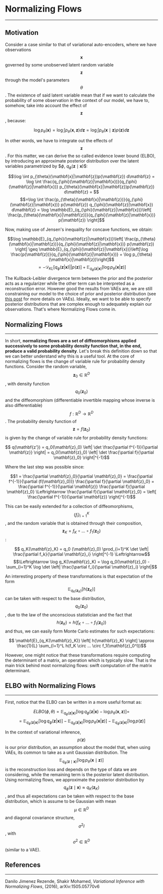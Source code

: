 # Normalizing Flows
---
## Motivation

Consider a case similar to that of variational auto-encoders, where we have observations $$\mathbf{x}$$ governed by some unobserved latent random variable $$\mathbf{z}$$ through the model's parameters $$\theta$$. The existence of said latent variable mean that if we want to calculate the probability of some observation in the context of our model, we have to, somehow, take into account the effect of $$\mathbf{z}$$, because:

$$ \log p_{\theta}(\mathbf{x}) =  \log \int p_{\theta}(\mathbf{x}, \mathbf{z}) d\mathbf{z} = \log \int p_{\theta}(\mathbf{x}\mid\mathbf{z})p(\mathbf{z})d\mathbf{z}$$

In other words, we have to integrate out the effects of $$\mathbf{z}$$. For this matter, we can derive the so called evidence lower bound (ELBO), by introducing an approximate posterior distribution over the latent variables parametrized by $$\phi$, $q_{\phi}(\mathbf{z}\mid\mathbf{x})$$:

$$\log \int p_{\theta}(\mathbf{x}|\mathbf{z})p(\mathbf{z}) d\mathbf{z} = \log \int \frac{q_{\phi}(\mathbf{z}|\mathbf{x})}{q_{\phi}(\mathbf{z}|\mathbf{x})} p_{\theta}(\mathbf{x}|\mathbf{z})p(\mathbf{z}) d\mathbf{z} = $$
$$=\log \int \frac{p_{\theta}(\mathbf{x}|\mathbf{z})}{q_{\phi}(\mathbf{z}|\mathbf{x})} p(\mathbf{z}) q_{\phi}(\mathbf{z}|\mathbf{x}) d\mathbf{z} = \log \mathbb{E}_{q_{\phi}(\mathbf{z}|\mathbf{x})}\left[ \frac{p_{\theta}(\mathbf{x}|\mathbf{z})}{q_{\phi}(\mathbf{z}|\mathbf{x})} p(\mathbf{z}) \right]$$

Now, making use of Jensen's inequality for concave functions, we obtain:

$$\log \mathbb{E}_{q_{\phi}(\mathbf{z}|\mathbf{x})}\left[ \frac{p_{\theta}(\mathbf{x}|\mathbf{z})}{q_{\phi}(\mathbf{z}|\mathbf{x})} p(\mathbf{z}) \right] \geq \mathbb{E}_{q_{\phi}(\mathbf{z}|\mathbf{x})}\left[\log \frac{p(\mathbf{z})}{q_{\phi}(\mathbf{z}|\mathbf{x})}  + \log p_{\theta}(\mathbf{x}|\mathbf{z})\right]$$
$$ = - \mathcal{D}_{KL} \left[ q_{\phi}(\mathbf{z}|\mathbf{x}) || p(\mathbf{z}) \right] + \mathbb{E}_{q_{\phi}(\mathbf{z}|\mathbf{x})}\left[ \log p_{\theta}(\mathbf{x}|\mathbf{z}) \right]$$

The Kullback-Leibler divergence term between the prior and the posterior acts as a regularizer while the other term can be interpreted as a reconstruction error. However good the results from VAEs are, we are still constraining our model to the choice of prior and posterior distribution (see [this post](./vanilla_vae.html) for more details on VAEs). Ideally, we want to be able to specify posterior distributions that are complex enough to adequately explain our observations. That's where Normalizing Flows come in.

## Normalizing Flows
---
In short, **normalizing flows are a set of diffeomorphisms applied successively to some probability density function that, in the end, produce a valid probability density**. Let's break this definition down so that we can better understand why this is a useful tool. At the core of normalizing flows is the change of variable rule for probability density functions. Consider the random variable, $$\mathbf{z}_0 \in \mathbb{R}^D$$, with density function $$q_0(\mathbf{z}_0)$$ and the diffeomorphism (differentiable invertible mapping whose inverse is also differentiable) $$f : \mathbb{R}^D \rightarrow \mathbb{R}^D$$. The probability density function of $$\mathbf{z} = f(\mathbf{z}_0)$$ is given by the change of variable rule for probability density functions:

$$ q(\mathbf{z'})  = q_0(\mathbf{z}_0) \left| \det \frac{\partial f^{-1}}{\partial \mathbf{z}} \right| = q_0(\mathbf{z}_0) \left| \det \frac{\partial f}{\partial \mathbf{z}_0} \right|^{-1}$$

Where the last step was possible since:

$$1 = \frac{\partial \mathbf{z}_0}{\partial \mathbf{z}_0} = \frac{\partial f^{-1}}{\partial (f(\mathbf{z}_0))} \frac{\partial f}{\partial \mathbf{z}_0} = \frac{\partial f^{-1}}{\partial \mathbf{z}} \frac{\partial f}{\partial \mathbf{z}_0} \Leftrightarrow \frac{\partial f}{\partial \mathbf{z}_0} = \left[ \frac{\partial f^{-1}}{\partial \mathbf{z}} \right]^{-1}$$

This can be easily extended for a collection of diffeomorphisms, $$\{f_i \}_{i=1}^K$$, and the random variable that is obtained through their composition, $$\mathbf{z}_K = f_K \circ ... \circ f_1(\mathbf{z}_0)$$:

$$ q_K(\mathbf{z}_K) = q_0 (\mathbf{z}_0) \prod_{i=1}^K \det \left| \frac{\partial f_k}{\partial \mathbf{z}_i} \right|^{-1}  \Leftrightarrow$$
$$\Leftrightarrow \log q_K(\mathbf{z}_K) = \log q_0(\mathbf{z}_0) - \sum_{i=1}^K \log \det \left| \frac{\partial f_i}{\partial \mathbf{z}_i} \right|$$

An interesting property of these transformations is that expectation of the form $$\mathbb{E}_{q_K(\mathbf{z}_K)}\left[h(\mathbf{z}_K)\right]$$ can be taken with respect to the base distribution, $$q_0(\mathbf{z}_0)$$, due to the law of the unconscious statistician and the fact that $$h(\mathbf{z}_K) = h(f_K \circ ... \circ f_1 (\mathbf{z}_0))$$ and thus, we can easily form Monte Carlo estimates for such expectations:

$$ \mathbf{E}_{q_K(\mathbf{z}_K)} \left[ h(\mathbf{z}_K) \right] \approx \frac{1}{L} \sum_{l=1}^L h(f_K \circ ... \circ f_1(\mathbf{z}_0^l))$$

However, one might notice that these transformations require computing the determinant of a matrix, an operation which is typically slow. That is the main trick behind most normalizing flows: swift computation of the matrix determinant.

## ELBO with Normalizing Flows
---
First, notice that the ELBO can be written in a more useful format as:

$$ELBO(\phi, \theta) = \mathbb{E}_{q_{\phi}(\mathbf{z}|\mathbf{x})} \left[ \log q_{\phi}(\mathbf{z}|\mathbf{x}) - \log p_{\theta}(\mathbf{x}, \mathbf{z}) \right] =$$
$$= \mathbb{E}_{q_{\phi}(\mathbf{z}|\mathbf{x})} \left[ \log q_{\phi}(\mathbf{z}|\mathbf{x}) \right] - \mathbb{E}_{q_{\phi}(\mathbf{z}|\mathbf{x})} \left[ \log p_{\theta}(\mathbf{x}|\mathbf{z}) \right] - \mathbb{E}_{q_{\phi}(\mathbf{z}|\mathbf{x})} \left[ \log p(\mathbf{z}) \right]$$

In the context of variational inference, $$p(\mathbf{z})$$ is our prior distribution, an assumption about the model that, when using VAEs, its common to take as a unit Gaussian distribution. The $$\mathbb{E}_{q_{\phi}(\mathbf{z}\mid\mathbf{x})} \left[ \log p_{\theta}(\mathbf{x}\mid\mathbf{z}) \right]$$ is the reconstruction loss and depends on the type of data we are considering, while the remaining term is the posterior latent distribution. Using normalizing flows, we approximate the posterior distribution by $$q_{\phi}(\mathbf{z}\mid\mathbf{x}) \approx q_K(\mathbf{z}_K)$$, and thus all expectations can be taken with respect to the base distribution, which is assume to be Gaussian with mean $$\mu \in \mathbb{R}^D$$ and diagonal covariance structure, $$\sigma^2 I$$, with $$\sigma^2 \in \mathbb{R}^D$$ (similar to a VAE).

## References
---
Danilo Jimenez Rezende, Shakir Mohamed, *Variational Inference with Normalizing Flows*, (2016), arXiv:1505.05770v6